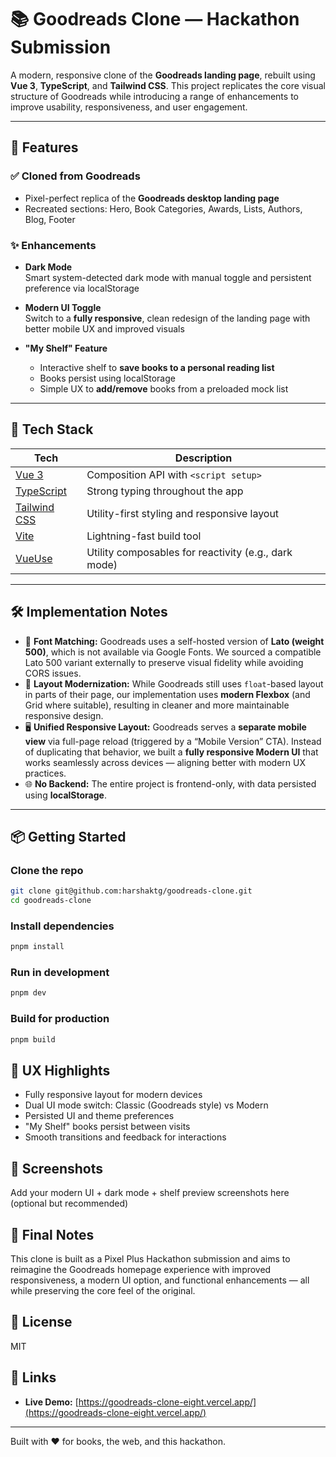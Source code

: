 # 📚 Goodreads Clone — Hackathon Submission

A modern, responsive clone of the **Goodreads landing page**, rebuilt using **Vue 3**, **TypeScript**, and **Tailwind CSS**. This project replicates the core visual structure of Goodreads while introducing a range of enhancements to improve usability, responsiveness, and user engagement.

---

## 🚀 Features

### ✅ Cloned from Goodreads
- Pixel-perfect replica of the **Goodreads desktop landing page**
- Recreated sections: Hero, Book Categories, Awards, Lists, Authors, Blog, Footer

### ✨ Enhancements
- **Dark Mode**  
  Smart system-detected dark mode with manual toggle and persistent preference via localStorage

- **Modern UI Toggle**  
  Switch to a **fully responsive**, clean redesign of the landing page with better mobile UX and improved visuals

- **"My Shelf" Feature**  
  - Interactive shelf to **save books to a personal reading list**
  - Books persist using localStorage
  - Simple UX to **add/remove** books from a preloaded mock list

---

## 🧠 Tech Stack

| Tech | Description |
|------|-------------|
| [Vue 3](https://vuejs.org/) | Composition API with `<script setup>` |
| [TypeScript](https://www.typescriptlang.org/) | Strong typing throughout the app |
| [Tailwind CSS](https://tailwindcss.com/) | Utility-first styling and responsive layout |
| [Vite](https://vitejs.dev/) | Lightning-fast build tool |
| [VueUse](https://vueuse.org/) | Utility composables for reactivity (e.g., dark mode) |

---

## 🛠️ Implementation Notes

- 🎨 **Font Matching:** Goodreads uses a self-hosted version of **Lato (weight 500)**, which is not available via Google Fonts. We sourced a compatible Lato 500 variant externally to preserve visual fidelity while avoiding CORS issues.
- 🧱 **Layout Modernization:** While Goodreads still uses `float`-based layout in parts of their page, our implementation uses **modern Flexbox** (and Grid where suitable), resulting in cleaner and more maintainable responsive design.
- 🖥️ **Unified Responsive Layout:** Goodreads serves a **separate mobile view** via full-page reload (triggered by a “Mobile Version” CTA). Instead of duplicating that behavior, we built a **fully responsive Modern UI** that works seamlessly across devices — aligning better with modern UX practices.
- 🌐 **No Backend:** The entire project is frontend-only, with data persisted using **localStorage**.

---

## 📦 Getting Started

### Clone the repo
```bash
git clone git@github.com:harshaktg/goodreads-clone.git
cd goodreads-clone
```

### Install dependencies
```bash
pnpm install
```

### Run in development
```bash
pnpm dev
```

### Build for production
```bash
pnpm build
```

## 📱 UX Highlights

- Fully responsive layout for modern devices
- Dual UI mode switch: Classic (Goodreads style) vs Modern
- Persisted UI and theme preferences
- "My Shelf" books persist between visits
- Smooth transitions and feedback for interactions

## 📸 Screenshots

Add your modern UI + dark mode + shelf preview screenshots here (optional but recommended)

## 🏁 Final Notes

This clone is built as a Pixel Plus Hackathon submission and aims to reimagine the Goodreads homepage experience with improved responsiveness, a modern UI option, and functional enhancements — all while preserving the core feel of the original.

## 📝 License

MIT

## 🔗 Links

- **Live Demo:** [https://goodreads-clone-eight.vercel.app/](https://goodreads-clone-eight.vercel.app/)

---

Built with ❤️ for books, the web, and this hackathon.